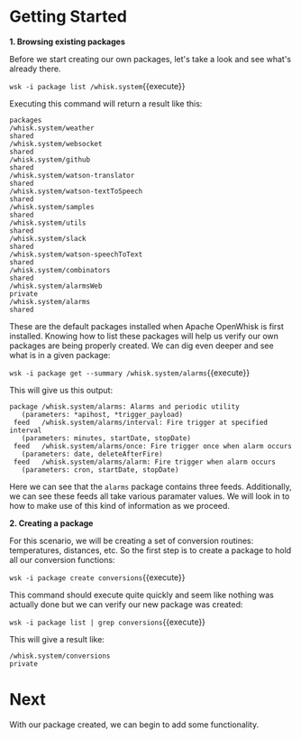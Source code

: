 # Getting Started

**1. Browsing existing packages**

Before we start creating our own packages, let's take a look and see what's already there.

``wsk -i package list /whisk.system``{{execute}}

Executing this command will return a result like this:

```
packages
/whisk.system/weather                                                  shared
/whisk.system/websocket                                                shared
/whisk.system/github                                                   shared
/whisk.system/watson-translator                                        shared
/whisk.system/watson-textToSpeech                                      shared
/whisk.system/samples                                                  shared
/whisk.system/utils                                                    shared
/whisk.system/slack                                                    shared
/whisk.system/watson-speechToText                                      shared
/whisk.system/combinators                                              shared
/whisk.system/alarmsWeb                                                private
/whisk.system/alarms                                                   shared
```

These are the default packages installed when Apache OpenWhisk is first installed.  Knowing how to list these packages will help us verify our own packages are being properly created.  We can dig even deeper and see what is in a given package:

``wsk -i package get --summary /whisk.system/alarms``{{execute}}

This will give us this output:

```
package /whisk.system/alarms: Alarms and periodic utility
   (parameters: *apihost, *trigger_payload)
 feed   /whisk.system/alarms/interval: Fire trigger at specified interval
   (parameters: minutes, startDate, stopDate)
 feed   /whisk.system/alarms/once: Fire trigger once when alarm occurs
   (parameters: date, deleteAfterFire)
 feed   /whisk.system/alarms/alarm: Fire trigger when alarm occurs
   (parameters: cron, startDate, stopDate)
```

Here we can see that the `alarms` package contains three feeds.  Additionally, we can see these feeds all take various paramater values.  We will look in to how to make use of this kind of information as we proceed.

**2. Creating a package**

For this scenario, we will be creating a set of conversion routines:  temperatures, distances, etc.  So the first step is to create a package to hold all our conversion functions:

``wsk -i package create conversions``{{execute}}

This command should execute quite quickly and seem like nothing was actually done but we can verify our new package was created:

``wsk -i package list | grep conversions``{{execute}}

This will give a result like:

```
/whisk.system/conversions                                              private
```

# Next

With our package created, we can begin to add some functionality.
